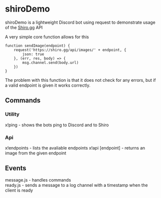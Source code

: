 # shiroDemo
shiroDemo is a lightweight Discord bot using request to demonstrate usage of the [Shiro.gg](https://shirogg/api.endpoints) API  

A very simple core function allows for this

```
function sendImage(endpoint) {
    request('https://shiro.gg/api/images/' + endpoint, {
        json: true
    }, (err, res, body) => {
        msg.channel.send(body.url)
    })
}
```
  
The problem with this function is that it does not check for any errors, but if a valid endpoint is given it works correctly.  
  
## Commands   
  
### Utility  
x!ping - shows the bots ping to Discord and to Shiro  

### Api  
x!endpoints - lists the avaliable endpoints
x!api [endpoint] - returns an image from the given endpoint
 
 ## Events  
 
 message.js - handles commands  
 ready.js - sends a message to a log channel with a timestamp when the client is ready  
